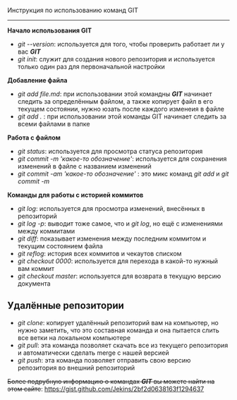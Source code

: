  Инструкция по использованию команд GIT
***

**Начало использования GIT**

* *git --version*: используется для того, чтобы проверить работает ли у вас ***GIT***
* *git init*: служит для создания нового репозитория и используется только один раз для первоначальной настройки

**Добавление файла**

* *git add file.md*: при использовании этой командны ***GIT*** начинает следить за определённым файлом, а также копирует файл в его текущем состоянии, нужно юзать после каждого изменеия в файле
* *git add .* : при использовании этой команды GIT начинает следить за всеми файлами в папке

**Работа с файлом**

* *git status*: используется для просмотра статуса репозитория
* *git commit -m 'какое-то обозначение'*: используется для сохранения изменений в файле с названием изменений
* *git commit -am 'какое-то обозначение'* : это микс команд *git add* и *git commit -m*

**Команды для работы с историей коммитов**

* *git log*: используется для просмотра изменений, внесённых в репозиторий
* *git log -p*: выводит тоже самое, что и *git log*, но ещё с изменениями между коммитами
* *git diff*: показывает изменения между последним коммитом и текущим состоянием файла
* *git reflog*: история всех коммитов и чекаутов списком
* *git checkout 0000*: используется для перехода в какой-то нужный вам коммит
* *git checkout master*: используется для возврата в текущую версию документа

## Удалённые репозитории

* *git clone*: копирует удалённый репозиторий вам на компьютер, но нужно заметить, что это составная команда и она пытается слить все ветки на локальном компьютере
* *git pull*: эта команда позволяет скачать все из текущего репозитория и автоматически сделать merge с нашей версией
* *git push*: эта команда позволяет отправить свою версию репозитория во внешний репозиторий 

~~Более подрубную информацию о командах ***GIT*** вы можете найти на этом сайте~~:
<https://gist.github.com/Jekins/2bf2d0638163f1294637>

